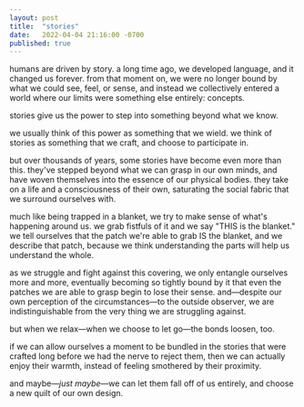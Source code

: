 ```yaml
---
layout: post
title:  "stories"
date:   2022-04-04 21:16:00 -0700
published: true
---
```


humans are driven by story. a long time ago, we developed language, and it changed us forever. from that moment on, we were no longer bound by what we could see, feel, or sense, and instead we collectively entered a world where our limits were something else entirely: concepts.

stories give us the power to step into something beyond what we know. 

we usually think of this power as something that we wield. we think of stories as something that we craft, and choose to participate in.

but over thousands of years, some stories have become even more than this. they've stepped beyond what we can grasp in our own minds, and have woven themselves into the essence of our physical bodies. they take on a life and a consciousness of their own, saturating the social fabric that we surround ourselves with.

much like being trapped in a blanket, we try to make sense of what's happening around us. we grab fistfuls of it and we say "THIS is the blanket." we tell ourselves that the patch we're able to grab IS the blanket, and we describe that patch, because we think understanding the parts will help us understand the whole.

as we struggle and fight against this covering, we only entangle ourselves more and more, eventually becoming so tightly bound by it that even the patches we are able to grasp begin to lose their sense. and—despite our own perception of the circumstances—to the outside observer, we are indistinguishable from the very thing we are struggling against.

but when we relax—when we choose to let go—the bonds loosen, too. 

if we can allow ourselves a moment to be bundled in the stories that were crafted long before we had the nerve to reject them, then we can actually enjoy their warmth, instead of feeling smothered by their proximity.

and maybe—*just maybe*—we can let them fall off of us entirely, and choose a new quilt of our own design.